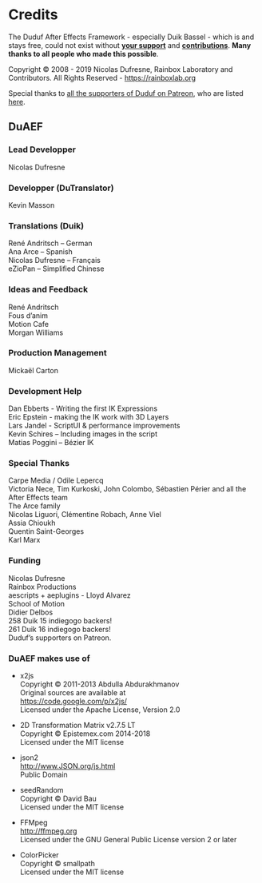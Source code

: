 # Credits

The Duduf After Effects Framework - especially Duik Bassel - which is and stays free, could not exist without [**your support**](https://rainboxlab.org/about/donate/) and [**contributions**](contributing-guide.md). **Many thanks to all people who made this possible**.

Copyright © 2008 - 2019 Nicolas Dufresne, Rainbox Laboratory and Contributors. All Rights Reserved - https://rainboxlab.org

Special thanks to [all the supporters of Duduf on Patreon](https://patreon.com/duduf), who are listed [here](https://rainboxlab.org/about/who-are-we/).

## DuAEF

### Lead Developper

Nicolas Dufresne

### Developper (DuTranslator)

Kevin Masson

### Translations (Duik)

René Andritsch – German  
Ana Arce – Spanish  
Nicolas Dufresne – Français  
eZioPan – Simplified Chinese

### Ideas and Feedback

René Andritsch  
Fous d’anim  
Motion Cafe  
Morgan Williams

### Production Management

Mickaël Carton

### Development Help

Dan Ebberts - Writing the first IK Expressions  
Eric Epstein - making the IK work with 3D Layers  
Lars Jandel - ScriptUI & performance improvements  
Kevin Schires – Including images in the script  
Matias Poggini – Bézier IK

### Special Thanks

Carpe Media / Odile Lepercq  
Victoria Nece, Tim Kurkoski, John Colombo, Sébastien Périer and all the After Effects team  
The Arce family  
Nicolas Liguori, Clémentine Robach, Anne Viel  
Assia Chioukh  
Quentin Saint-Georges  
Karl Marx

### Funding

Nicolas Dufresne  
Rainbox Productions  
aescripts + aeplugins - Lloyd Alvarez  
School of Motion  
Didier Delbos  
258 Duik 15 indiegogo backers!  
261 Duik 16 indiegogo backers!  
Duduf’s supporters on Patreon.

### DuAEF makes use of

- x2js  
  Copyright © 2011-2013 Abdulla Abdurakhmanov  
  Original sources are available at  
  https://code.google.com/p/x2js/  
  Licensed under the Apache License, Version 2.0

- 2D Transformation Matrix v2.7.5 LT  
  Copyright © Epistemex.com 2014-2018  
  Licensed under the MIT license

- json2  
  http://www.JSON.org/js.html  
  Public Domain

- seedRandom  
  Copyright © David Bau  
  Licensed under the MIT license

- FFMpeg  
  http://ffmpeg.org  
  Licensed under the GNU General Public License version 2 or later

- ColorPicker  
  Copyright © smallpath  
  Licensed under the MIT license
